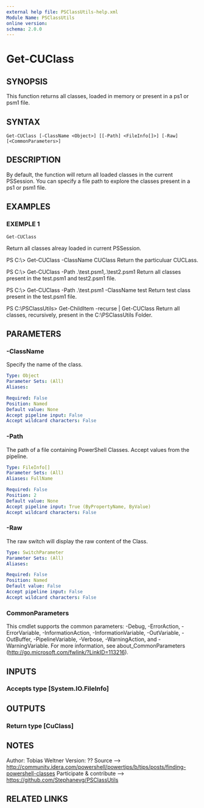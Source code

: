 ```yaml
---
external help file: PSClassUtils-help.xml
Module Name: PSClassUtils
online version:
schema: 2.0.0
---
```


# Get-CUClass

## SYNOPSIS
This function returns all classes, loaded in memory or present in a ps1 or psm1 file.

## SYNTAX

```
Get-CUClass [-ClassName <Object>] [[-Path] <FileInfo[]>] [-Raw] [<CommonParameters>]
```

## DESCRIPTION
By default, the function will return all loaded classes in the current PSSession.
You can specify a file path to explore the classes present in a ps1 or psm1 file.

## EXAMPLES

### EXEMPLE 1
```
Get-CUClass
```

Return all classes alreay loaded in current PSSession.

PS C:\\\> Get-CUClass -ClassName CUClass
Return the particuluar CUCLass.

PS C:\\\> Get-CUClass -Path .\test.psm1,.\test2.psm1
Return all classes present in the test.psm1 and test2.psm1 file.

PS C:\\\> Get-CUClass -Path .\test.psm1 -ClassName test
Return test class present in the test.psm1 file.

PS C:\PSClassUtils\> Get-ChildItem -recurse | Get-CUClass
Return all classes, recursively, present in the C:\PSClassUtils Folder.

## PARAMETERS

### -ClassName
Specify the name of the class.

```yaml
Type: Object
Parameter Sets: (All)
Aliases:

Required: False
Position: Named
Default value: None
Accept pipeline input: False
Accept wildcard characters: False
```

### -Path
The path of a file containing PowerShell Classes.
Accept values from the pipeline.

```yaml
Type: FileInfo[]
Parameter Sets: (All)
Aliases: FullName

Required: False
Position: 2
Default value: None
Accept pipeline input: True (ByPropertyName, ByValue)
Accept wildcard characters: False
```

### -Raw
The raw switch will display the raw content of the Class.

```yaml
Type: SwitchParameter
Parameter Sets: (All)
Aliases:

Required: False
Position: Named
Default value: False
Accept pipeline input: False
Accept wildcard characters: False
```

### CommonParameters
This cmdlet supports the common parameters: -Debug, -ErrorAction, -ErrorVariable, -InformationAction, -InformationVariable, -OutVariable, -OutBuffer, -PipelineVariable, -Verbose, -WarningAction, and -WarningVariable.
For more information, see about_CommonParameters (http://go.microsoft.com/fwlink/?LinkID=113216).

## INPUTS

### Accepts type [System.IO.FileInfo]
## OUTPUTS

### Return type [CuClass]
## NOTES
Author: Tobias Weltner
Version: ??
Source --\> http://community.idera.com/powershell/powertips/b/tips/posts/finding-powershell-classes
Participate & contribute --\> https://github.com/Stephanevg/PSClassUtils

## RELATED LINKS

